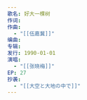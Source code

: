 ```yaml
---
歌名: 好大一棵树
作词: 
作曲:
  - "[[伍嘉冀]]"
编曲: 
专辑: 
发行: 1990-01-01
演唱:
  - "[[张晓梅]]"
EP: 27
抄袭:
  - "[[大空と大地の中で]]"
---
```

